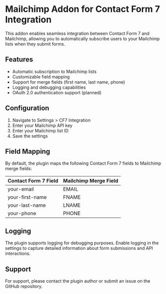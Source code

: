 # Mailchimp Addon for Contact Form 7 Integration

This addon enables seamless integration between Contact Form 7 and Mailchimp, allowing you to automatically subscribe users to your Mailchimp lists when they submit forms.

## Features

- Automatic subscription to Mailchimp lists
- Customizable field mapping
- Support for merge fields (first name, last name, phone)
- Logging and debugging capabilities
- OAuth 2.0 authentication support (planned)

## Configuration

1. Navigate to Settings > CF7 Integration
2. Enter your Mailchimp API key
3. Enter your Mailchimp list ID
4. Save the settings

## Field Mapping

By default, the plugin maps the following Contact Form 7 fields to Mailchimp merge fields:

| Contact Form 7 Field | Mailchimp Merge Field |
|----------------------|-----------------------|
| your-email           | EMAIL                 |
| your-first-name      | FNAME                 |
| your-last-name       | LNAME                 |
| your-phone           | PHONE                 |

## Logging

The plugin supports logging for debugging purposes. Enable logging in the settings to capture detailed information about form submissions and API interactions.

## Support

For support, please contact the plugin author or submit an issue on the GitHub repository.